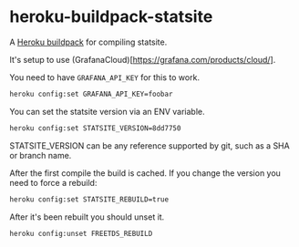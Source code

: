 heroku-buildpack-statsite
=================================

A [Heroku buildpack](http://devcenter.heroku.com/articles/buildpacks) for compiling statsite.

It's setup to use (GrafanaCloud)[https://grafana.com/products/cloud/].

You need to have `GRAFANA_API_KEY` for this to work.

```bash
heroku config:set GRAFANA_API_KEY=foobar
```

You can set the statsite version via an ENV variable.

```bash
heroku config:set STATSITE_VERSION=8dd7750
```

STATSITE_VERSION can be any reference supported by git, such as a SHA or branch name.

After the first compile the build is cached. If you change the version you need to force a rebuild:

```bash
heroku config:set STATSITE_REBUILD=true
```

After it's been rebuilt you should unset it.

```bash
heroku config:unset FREETDS_REBUILD
```
